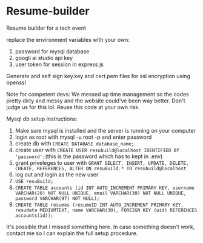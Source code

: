 # Resume-builder
Resume builder for a tech event

replace the environment variables with your own:
1. password for mysql database
2. googli ai studio api key
3. user token for session in express js

Generate and self sign key.key and cert.pem files for ssl encryption using openssl

Note for competent devs: We messed up time management so the codes pretty dirty and messy and the website could've been way better. Don't judge us for this lol.
Reuse this code at your own risk.

Mysql db setup instructions:
1. Make sure mysql is installed and the server is running on your computer
2. login as root with mysql -u root -p and enter password
3. create db with ```CREATE DATABASE database_name;```
4. create user with ```CREATE USER resubuild@localhost IDENTIFIED BY 'password';```(this is the password which has to kept in .env)
5. grant priveleges to user with  ```GRANT SELECT, INSERT, UPDATE, DELETE, CREATE, REFERENCES, ALTER ON resuBuild.* TO`resubuild@localhost```
6. log out and login as the new user
7. ```USE resuBuild;```
8. ```CREATE TABLE accounts (id INT AUTO_INCREMENT PRIMARY KEY, username VARCHAR(20) NOT NULL UNIQUE, email VARCHAR(30) NOT NULL UNIQUE, password VARCHAR(97) NOT NULL);```
9. ```CREATE TABLE resumes (resumeID INT AUTO_INCREMENT PRIMARY KEY, resudata MEDIUMTEXT, name VARCHAR(30), FOREIGN KEY (uid) REFERENCES accounts(id));```

It's possible that I missed something here.
In case something doesn't work, contact me so I can explain the full setup procedure.
